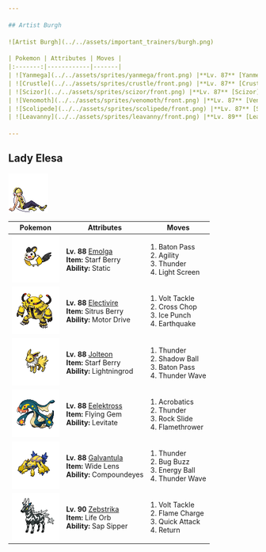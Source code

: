 ```yaml
---

## Artist Burgh

![Artist Burgh](../../assets/important_trainers/burgh.png)

| Pokemon | Attributes | Moves |
|:-------:|------------|-------|
| ![Yanmega](../../assets/sprites/yanmega/front.png) |**Lv. 87** [Yanmega](../../pokemon/yanmega.md/)<br>**Item:** Occa Berry<br>**Ability:** Speed Boost | 1. Bug Buzz<br>2. Air Slash<br>3. Psychic<br>4. Shadow Ball |
| ![Crustle](../../assets/sprites/crustle/front.png) |**Lv. 87** [Crustle](../../pokemon/crustle.md/)<br>**Item:** White Herb<br>**Ability:** Sturdy | 1. Shell Smash<br>2. Stone Edge<br>3. X-Scissor<br>4. Earthquake |
| ![Scizor](../../assets/sprites/scizor/front.png) |**Lv. 87** [Scizor](../../pokemon/scizor.md/)<br>**Item:** Life Orb<br>**Ability:** Technician | 1. Bullet Punch<br>2. Bug Bite<br>3. Superpower<br>4. Pursuit |
| ![Venomoth](../../assets/sprites/venomoth/front.png) |**Lv. 87** [Venomoth](../../pokemon/venomoth.md/)<br>**Item:** Starf Berry<br>**Ability:** Tinted Lens | 1. Quiver Dance<br>2. Bug Buzz<br>3. Sludge Bomb<br>4. Sleep Powder |
| ![Scolipede](../../assets/sprites/scolipede/front.png) |**Lv. 87** [Scolipede](../../pokemon/scolipede.md/)<br>**Item:** Liechi Berry<br>**Ability:** Swarm | 1. Megahorn<br>2. Toxic Spikes<br>3. Spikes<br>4. Rock Slide |
| ![Leavanny](../../assets/sprites/leavanny/front.png) |**Lv. 89** [Leavanny](../../pokemon/leavanny.md/)<br>**Item:** Focus Sash<br>**Ability:** Swarm | 1. X-Scissor<br>2. Leaf Blade<br>3. Agility<br>4. Shadow Claw |

---
```


## Lady Elesa

![Lady Elesa](../../assets/important_trainers/elesa.png)

| Pokemon | Attributes | Moves |
|:-------:|------------|-------|
| ![Emolga](../../assets/sprites/emolga/front.png) |**Lv. 88** [Emolga](../../pokemon/emolga.md/)<br>**Item:** Starf Berry<br>**Ability:** Static | 1. Baton Pass<br>2. Agility<br>3. Thunder<br>4. Light Screen |
| ![Electivire](../../assets/sprites/electivire/front.png) |**Lv. 88** [Electivire](../../pokemon/electivire.md/)<br>**Item:** Sitrus Berry<br>**Ability:** Motor Drive | 1. Volt Tackle<br>2. Cross Chop<br>3. Ice Punch<br>4. Earthquake |
| ![Jolteon](../../assets/sprites/jolteon/front.png) |**Lv. 88** [Jolteon](../../pokemon/jolteon.md/)<br>**Item:** Starf Berry<br>**Ability:** Lightningrod | 1. Thunder<br>2. Shadow Ball<br>3. Baton Pass<br>4. Thunder Wave |
| ![Eelektross](../../assets/sprites/eelektross/front.png) |**Lv. 88** [Eelektross](../../pokemon/eelektross.md/)<br>**Item:** Flying Gem<br>**Ability:** Levitate | 1. Acrobatics<br>2. Thunder<br>3. Rock Slide<br>4. Flamethrower |
| ![Galvantula](../../assets/sprites/galvantula/front.png) |**Lv. 88** [Galvantula](../../pokemon/galvantula.md/)<br>**Item:** Wide Lens<br>**Ability:** Compoundeyes | 1. Thunder<br>2. Bug Buzz<br>3. Energy Ball<br>4. Thunder Wave |
| ![Zebstrika](../../assets/sprites/zebstrika/front.png) |**Lv. 90** [Zebstrika](../../pokemon/zebstrika.md/)<br>**Item:** Life Orb<br>**Ability:** Sap Sipper | 1. Volt Tackle<br>2. Flame Charge<br>3. Quick Attack<br>4. Return |

